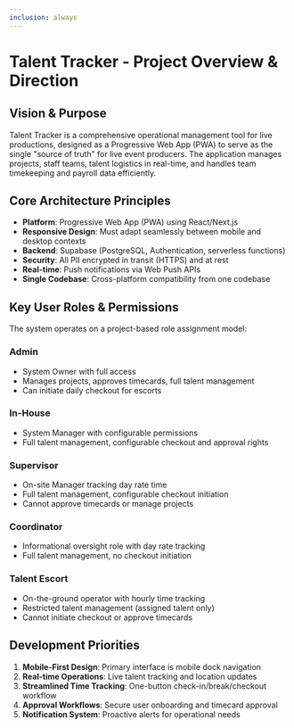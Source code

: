 ```yaml
---
inclusion: always
---
```


# Talent Tracker - Project Overview & Direction

## Vision & Purpose
Talent Tracker is a comprehensive operational management tool for live productions, designed as a Progressive Web App (PWA) to serve as the single "source of truth" for live event producers. The application manages projects, staff teams, talent logistics in real-time, and handles team timekeeping and payroll data efficiently.

## Core Architecture Principles
- **Platform**: Progressive Web App (PWA) using React/Next.js
- **Responsive Design**: Must adapt seamlessly between mobile and desktop contexts
- **Backend**: Supabase (PostgreSQL, Authentication, serverless functions)
- **Security**: All PII encrypted in transit (HTTPS) and at rest
- **Real-time**: Push notifications via Web Push APIs
- **Single Codebase**: Cross-platform compatibility from one codebase

## Key User Roles & Permissions
The system operates on a project-based role assignment model:

### Admin
- System Owner with full access
- Manages projects, approves timecards, full talent management
- Can initiate daily checkout for escorts

### In-House
- System Manager with configurable permissions
- Full talent management, configurable checkout and approval rights

### Supervisor
- On-site Manager tracking day rate time
- Full talent management, configurable checkout initiation
- Cannot approve timecards or manage projects

### Coordinator
- Informational oversight role with day rate tracking
- Full talent management, no checkout initiation

### Talent Escort
- On-the-ground operator with hourly time tracking
- Restricted talent management (assigned talent only)
- Cannot initiate checkout or approve timecards

## Development Priorities
1. **Mobile-First Design**: Primary interface is mobile dock navigation
2. **Real-time Operations**: Live talent tracking and location updates
3. **Streamlined Time Tracking**: One-button check-in/break/checkout workflow
4. **Approval Workflows**: Secure user onboarding and timecard approval
5. **Notification System**: Proactive alerts for operational needs